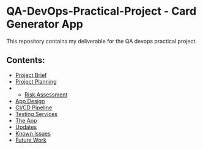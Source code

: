 # QA-DevOps-Practical-Project - Card Generator App
This repository contains my deliverable for the QA devops practical project.

## Contents:
* [Project Brief](#Project-Brief)  
* [Project Planning](#Project-Planning)
* * [Risk Assessment](##Risk-Assessment)
* [App Design](#App-Design)
* [CI/CD Pipeline](#CI/CD-Pipeline)  
* [Testing Services](#Testing)
* [The App](#The-App)
* [Updates](#Updates)
* [Known Issues](#Known-Issues)
* [Future Work](#Future-Work)
